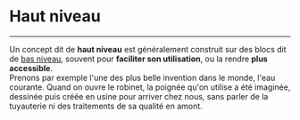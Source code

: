 # Haut niveau
---
Un concept dit de **haut niveau** est généralement construit sur des blocs dit de [bas niveau](bas_niveau.md), souvent pour **faciliter son utilisation**, ou la rendre **plus accessible**.\
Prenons par exemple l'une des plus belle invention dans le monde, l'eau courante. Quand on ouvre le robinet, la poignée qu'on utilise a été imaginée, dessinée puis créée en usine pour arriver chez nous, sans parler de la tuyauterie ni des traitements de sa qualité en amont.
